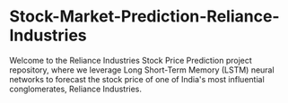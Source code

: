 # Stock-Market-Prediction-Reliance-Industries
Welcome to the Reliance Industries Stock Price Prediction project repository, where we leverage Long Short-Term Memory (LSTM) neural networks to forecast the stock price of one of India's most influential conglomerates, Reliance Industries. 
